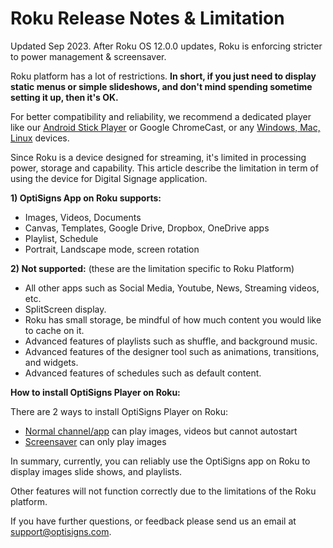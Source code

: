 # Roku Release Notes & Limitation

Updated Sep 2023. After Roku OS 12.0.0 updates, Roku is enforcing stricter to power management & screensaver.

Roku platform has a lot of restrictions. **In short, if you just need to display static menus or simple slideshows, and don't mind spending sometime setting it up, then it's OK.**

For better compatibility and reliability, we recommend a dedicated player like our [Android Stick Player](https://links.optisigns.com/szzk) or Google ChromeCast, or any [Windows, Mac, Linux](https://www.optisigns.com/download) devices.

Since Roku is a device designed for streaming, it's limited in processing power, storage and capability. This article describe the limitation in term of using the device for Digital Signage application.

**1) OptiSigns App on Roku supports:**

* Images, Videos, Documents
* Canvas, Templates, Google Drive, Dropbox, OneDrive apps
* Playlist, Schedule
* Portrait, Landscape mode, screen rotation

**2) Not supported:** (these are the limitation specific to Roku Platform)

* All other apps such as Social Media, Youtube, News, Streaming videos, etc.
* SplitScreen display.
* Roku has small storage, be mindful of how much content you would like to cache on it.
* Advanced features of playlists such as shuffle, and background music.
* Advanced features of the designer tool such as animations, transitions, and widgets.
* Advanced features of schedules such as default content.

**How to install OptiSigns Player on Roku:**

There are 2 ways to install OptiSigns Player on Roku:

* [Normal channel/app](https://support.optisigns.com/hc/en-us/articles/360039566974-How-to-install-OptiSigns-Player-on-Roku-TVs) can play images, videos but cannot autostart
* [Screensaver](https://support.optisigns.com/hc/en-us/articles/1500002383502) can only play images

In summary, currently, you can reliably use the OptiSigns app on Roku to display images slide shows, and playlists.

Other features will not function correctly due to the limitations of the Roku platform.

If you have further questions, or feedback please send us an email at [support@optisigns.com](mailto:support@optisigns.com).